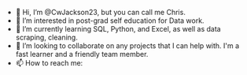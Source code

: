 - 👋 Hi, I’m @CwJackson23, but you can call me Chris.
- 👀 I’m interested in post-grad self education for Data work. 
- 🌱 I’m currently learning SQL, Python, and Excel, as well as data scraping, cleaning.
- 💞️ I’m looking to collaborate on any projects that I can help with. I'm a fast learner and a friendly team member. 
- 📫 How to reach me: 


<!---
CwJackson23/CwJackson23 is a ✨ special ✨ repository because its `README.md` (this file) appears on your GitHub profile.
You can click the Preview link to take a look at your changes.
--->
